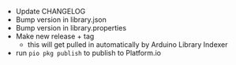 * Update CHANGELOG
* Bump version in library.json
* Bump version in library.properties
* Make new release + tag
	* this will get pulled in automatically by Arduino Library Indexer
* run ```pio pkg publish``` to publish to Platform.io